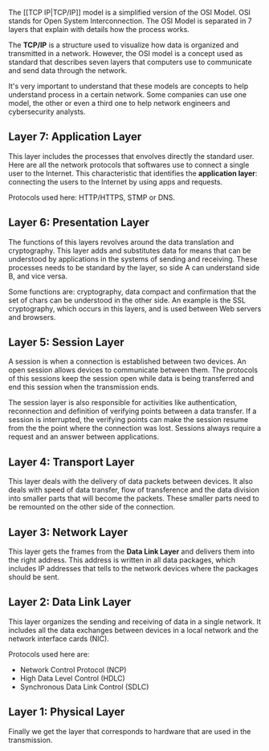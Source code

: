 
The [[TCP IP|TCP/IP]] model is a simplified version of the OSI Model. OSI stands for Open System Interconnection. The OSI Model is separated in 7 layers that explain with details how the process works.

The **TCP/IP** is a structure used to visualize how data is organized and transmitted in a network. However, the OSI model is a concept used as standard that describes seven layers that computers use to communicate and send data through the network.

It's very important to understand that these models are concepts to help understand process in a certain network. Some companies can use one model, the other or even a third one to help network engineers and cybersecurity analysts.

## Layer 7: Application Layer

This layer includes the processes that envolves directly the standard user. Here are all the network protocols that softwares use to connect a single user to the Internet. This characteristic that identifies the **application layer**: connecting the users to the Internet by using apps and requests.

Protocols used here: HTTP/HTTPS, STMP or DNS.

## Layer 6: Presentation Layer

The functions of this layers revolves around the data translation and cryptography. This layer adds and substitutes data for means that can be understood by applications in the systems of sending and receiving. These processes needs to be standard by the layer, so side A can understand side B, and vice versa.

Some functions are: cryptography, data compact and confirmation that the set of chars can be understood in the other side. An example is the SSL cryptography, which occurs in this layers, and is used between Web servers and browsers.

## Layer 5: Session Layer

A session is when a connection is established between two devices. An open session allows devices to communicate between them. The protocols of this sessions keep the session open while data is being transferred and end this session when the transmission ends.

The session layer is also responsible for activities like authentication, reconnection and definition of verifying points between a data transfer. If a session is interrupted, the verifying points can make the session resume from the the point where the connection was lost. Sessions always require a request and an answer between applications.
## Layer 4: Transport Layer

This layer deals with the delivery of data packets between devices. It also deals with speed of data transfer, flow of transference and the data division into smaller parts that will become the packets. These smaller parts need to be remounted on the other side of the connection.
## Layer 3: Network Layer

This layer gets the frames from the **Data Link Layer** and delivers them into the right address. This address is written in all data packages, which includes IP addresses that tells to the network devices where the packages should be sent.

## Layer 2: Data Link Layer

This layer organizes the sending and receiving of data in a single network. It includes all the data exchanges between devices in a local network and the network interface cards (NIC).

Protocols used here are: 

- Network Control Protocol (NCP)
- High Data Level Control (HDLC)
- Synchronous Data Link Control (SDLC)

## Layer 1: Physical Layer

Finally we get the layer that corresponds to hardware that are used in the transmission.